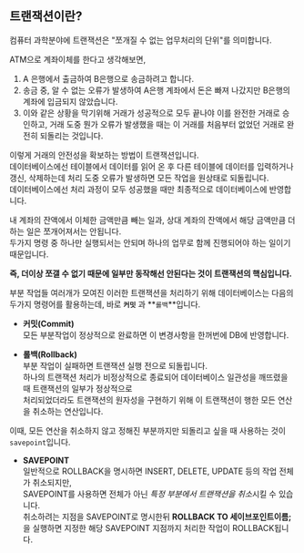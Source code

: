 ## 트랜잭션이란?

컴퓨터 과학분야에 트랜잭션은 "쪼개질 수 없는 업무처리의 단위"를 의미합니다. 

 

ATM으로 계좌이체를 한다고 생각해보면,  
1. A 은행에서 출금하여 B은행으로 송금하려고 합니다.  
2. 송금 중, 알 수 없는 오류가 발생하여 A은행 계좌에서 돈은 빠져 나갔지만 B은행의 계좌에 입금되지 않았습니다.  
3. 이와 같은 상황을 막기위해 거래가 성공적으로 모두 끝나야 이를 완전한 거래로 승인하고, 거래 도중 뭔가 오류가 발생했을 때는 이 거래를 처음부터 없었던 거래로 완전히 되돌리는 것입니다.  
  
 
이렇게 거래의 안전성을 확보하는 방법이 트랜잭션입니다.   
데이터베이스에선 테이블에서 데이터를 읽어 온 후 다른 테이블에 데이터를 입력하거나 갱신, 삭제하는데 처리 도중 오류가 발생하면 모든 작업을 원상태로 되돌립니다.  
데이터베이스에선 처리 과정이 모두 성공했을 때만 최종적으로 데이터베이스에 반영합니다.   
 
내 계좌의 잔액에서 이체한 금액만큼 빼는 일과, 상대 계좌의 잔액에서 해당 금액만큼 더하는 일은 쪼개어져서는 안됩니다.   
두가지 명령 중 하나만 실행되서는 안되며 하나의 업무로 함께 진행되어야 하는 일이기때문입니다.

**즉, 더이상 쪼갤 수 없기 때문에 일부만 동작해선 안된다는 것이 트랜잭션의 핵심입니다.**

부분 작업들 여러개가 모여진 이러한 트랜잭션을 처리하기 위해 데이터베이스는 다음의 두가지 명령어를 활용하는데,
바로 **`커밋`** 과 **`롤백`**입니다. 


- **커밋(Commit)**   
모든 부분작업이 정상적으로 완료하면 이 변경사항을 한꺼번에 DB에 반영합니다.

- **롤백(Rollback)**   
부분 작업이 실패하면 트랜잭션 실행 전으로 되돌립니다.  
하나의 트랜잭션 처리가 비정상적으로 종료되어 데이터베이스 일관성을 깨뜨렸을 때 트랜잭션의 일부가 정상적으로  
처리되었더라도 트랜잭션의 원자성을 구현하기 위해 이 트랜잭션이 행한 모든 연산을 취소하는 연산입니다.  

이때, 모든 연산을 취소하지 않고 정해진 부분까지만 되돌리고 싶을 때 사용하는 것이 `savepoint`입니다.


- **SAVEPOINT**  
일반적으로 ROLLBACK을 명시하면 INSERT, DELETE, UPDATE 등의 작업 전체가 취소되지만,   
SAVEPOINT를 사용하면 전체가 아닌 *특정 부분에서 트랜잭션을 취소*시킬 수 있습니다.  
취소하려는 지점을 SAVEPOINT로 명시한뒤 **ROLLBACK TO 세이브포인트이름;** 을 실행하면 지정한 해당 SAVEPOINT 지점까지 처리한 작업이 ROLLBACK됩니다.  





